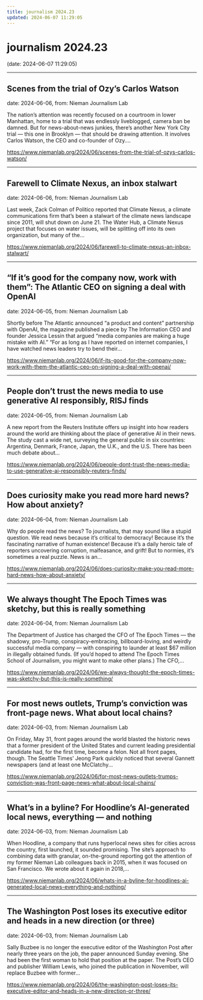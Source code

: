 ```yaml
---
title: journalism 2024.23
updated: 2024-06-07 11:29:05
---
```


# journalism 2024.23

(date: 2024-06-07 11:29:05)

---

## Scenes from the trial of Ozy’s Carlos Watson

date: 2024-06-06, from: Nieman Journalism Lab

The nation&#8217;s attention was recently focused on a courtroom in lower Manhattan, home to a trial that was endlessly liveblogged, camera ban be damned. But for news-about-news junkies, there&#8217;s another New York City trial — this one in Brooklyn — that should be drawing attention. It involves Carlos Watson, the CEO and co-founder of Ozy.... 

<https://www.niemanlab.org/2024/06/scenes-from-the-trial-of-ozys-carlos-watson/>

---

## Farewell to Climate Nexus, an inbox stalwart

date: 2024-06-06, from: Nieman Journalism Lab

Last week, Zack Colman of Politico reported that Climate Nexus, a climate communications firm that&#8217;s been a stalwart of the climate news landscape since 2011, will shut down on June 21. The Water Hub, a Climate Nexus project that focuses on water issues, will be splitting off into its own organization, but many of the... 

<https://www.niemanlab.org/2024/06/farewell-to-climate-nexus-an-inbox-stalwart/>

---

## “If it’s good for the company now, work with them”: The Atlantic CEO on signing a deal with OpenAI

date: 2024-06-05, from: Nieman Journalism Lab

Shortly before The Atlantic announced &#8220;a product and content&#8221; partnership with OpenAI, the magazine published a piece by The Information CEO and founder Jessica Lessin that argued &#8220;media companies are making a huge mistake with AI.&#8221; &#8220;For as long as I have reported on internet companies, I have watched news leaders try to bend their... 

<https://www.niemanlab.org/2024/06/if-its-good-for-the-company-now-work-with-them-the-atlantic-ceo-on-signing-a-deal-with-openai/>

---

## People don’t trust the news media to use generative AI responsibly, RISJ finds

date: 2024-06-05, from: Nieman Journalism Lab

A new report from the Reuters Institute offers up insight into how readers around the world are thinking about the place of generative AI in their news. The study cast a wide net, surveying the general public in six countries: Argentina, Denmark, France, Japan, the U.K., and the U.S. There has been much debate about... 

<https://www.niemanlab.org/2024/06/people-dont-trust-the-news-media-to-use-generative-ai-responsibly-reuters-finds/>

---

## Does curiosity make you read more hard news? How about anxiety?

date: 2024-06-04, from: Nieman Journalism Lab

Why do people read the news? To journalists, that may sound like a stupid question. We read news because it&#8217;s critical to democracy! Because it&#8217;s the fascinating narrative of human existence! Because it&#8217;s a daily heroic tale of reporters uncovering corruption, malfeasance, and grift! But to normies, it&#8217;s sometimes a real puzzle. News is an... 

<https://www.niemanlab.org/2024/06/does-curiosity-make-you-read-more-hard-news-how-about-anxiety/>

---

## We always thought The Epoch Times was sketchy, but this is really something

date: 2024-06-04, from: Nieman Journalism Lab

The Department of Justice has charged the CFO of The Epoch Times — the shadowy, pro-Trump, conspiracy-embracing, billboard-loving, and weirdly successful media company — with conspiring to launder at least $67 million in illegally obtained funds. (If you&#8217;d hoped to attend The Epoch Times School of Journalism, you might want to make other plans.) The CFO,... 

<https://www.niemanlab.org/2024/06/we-always-thought-the-epoch-times-was-sketchy-but-this-is-really-something/>

---

## For most news outlets, Trump’s conviction was front-page news. What about local chains?

date: 2024-06-03, from: Nieman Journalism Lab

On Friday, May 31, front pages around the world blasted the historic news that a former president of the United States and current leading presidential candidate had, for the first time, become a felon. Not all front pages, though. The Seattle Times&#8217; Jeong Park quickly noticed that several Gannett newspapers (and at least one McClatchy... 

<https://www.niemanlab.org/2024/06/for-most-news-outlets-trumps-conviction-was-front-page-news-what-about-local-chains/>

---

## What’s in a byline? For Hoodline’s AI-generated local news, everything — and nothing

date: 2024-06-03, from: Nieman Journalism Lab

When Hoodline, a company that runs hyperlocal news sites for cities across the country, first launched, it sounded promising. The site’s approach to combining data with granular, on-the-ground reporting got the attention of my former Nieman Lab colleagues back in 2015, when it was focused on San Francisco. We wrote about it again in 2018,... 

<https://www.niemanlab.org/2024/06/whats-in-a-byline-for-hoodlines-ai-generated-local-news-everything-and-nothing/>

---

## The Washington Post loses its executive editor and heads in a new direction (or three)

date: 2024-06-03, from: Nieman Journalism Lab

Sally Buzbee is no longer the executive editor of the Washington Post after nearly three years on the job, the paper announced Sunday evening. She had been the first woman to hold that position at the paper. The Post&#8217;s CEO and publisher William Lewis, who joined the publication in November, will replace Buzbee with former... 

<https://www.niemanlab.org/2024/06/the-washington-post-loses-its-executive-editor-and-heads-in-a-new-direction-or-three/>


